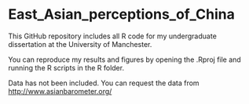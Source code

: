 # East_Asian_perceptions_of_China


This GitHub repository includes all R code for my undergraduate dissertation at the University of Manchester.

You can reproduce my results and figures by opening the .Rproj file and running the R scripts in the R folder.

Data has not been included. You can request the data from http://www.asianbarometer.org/
